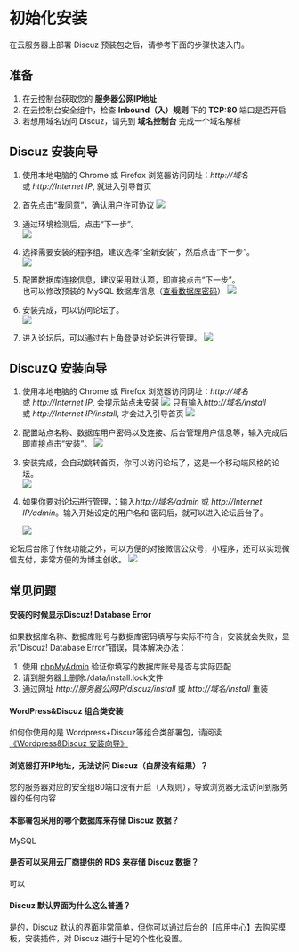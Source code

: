 # 初始化安装

在云服务器上部署 Discuz 预装包之后，请参考下面的步骤快速入门。

## 准备

1. 在云控制台获取您的 **服务器公网IP地址** 
2. 在云控制台安全组中，检查 **Inbound（入）规则** 下的 **TCP:80** 端口是否开启
3. 若想用域名访问 Discuz，请先到 **域名控制台** 完成一个域名解析

## Discuz 安装向导

1. 使用本地电脑的 Chrome 或 Firefox 浏览器访问网址：*http://域名* 或 *http://Internet IP*, 就进入引导首页

2.  首先点击“我同意”，确认用户许可协议
    ![](https://libs.websoft9.com/Websoft9/DocsPicture/zh/discuz/ds01.png)

3.  通过环境检测后，点击“下一步”。  
    ![](https://libs.websoft9.com/Websoft9/DocsPicture/zh/discuz/ds02.png)

4.  选择需要安装的程序组，建议选择“全新安装”，然后点击“下一步”。  
    ![](https://libs.websoft9.com/Websoft9/DocsPicture/zh/discuz/ds03.png)

5.  配置数据库连接信息，建议采用默认项，即直接点击“下一步”。   
    也可以修改预装的 MySQL 数据库信息（[查看数据库密码](/zh/stack-accounts.md#mysql)）
    ![](https://libs.websoft9.com/Websoft9/DocsPicture/zh/discuz/ds04.png)

6.  安装完成，可以访问论坛了。  
    ![](https://libs.websoft9.com/Websoft9/DocsPicture/zh/discuz/ds05.png)

7.  进入论坛后，可以通过右上角登录对论坛进行管理。
    ![](https://libs.websoft9.com/Websoft9/DocsPicture/zh/discuz/ds06.png)

## DiscuzQ 安装向导

1. 使用本地电脑的 Chrome 或 Firefox 浏览器访问网址：*http://域名* 或 *http://Internet IP*, 会提示站点未安装
![](https://libs.websoft9.com/Websoft9/DocsPicture/zh/discuz/discuzq-noinstall-websoft9.png)
只有输入*http://域名/install* 或 *http://Internet IP/install*, 才会进入引导首页
![](https://libs.websoft9.com/Websoft9/DocsPicture/zh/discuz/discuzq-notice-websoft9.png)

2.  配置站点名称、数据库用户密码以及连接、后台管理用户信息等，输入完成后即直接点击“安装”。
   ![](https://libs.websoft9.com/Websoft9/DocsPicture/zh/discuz/discuzq-install-websoft9.png)

3.  安装完成，会自动跳转首页，你可以访问论坛了，这是一个移动端风格的论坛。  
   ![](https://libs.websoft9.com/Websoft9/DocsPicture/zh/discuz/discuzq-mobile-websoft9.png)

4.  如果你要对论坛进行管理，：输入*http://域名/admin* 或 *http://Internet IP/admin*。输入开始设定的用户名和
密码后，就可以进入论坛后台了。

    ![](https://libs.websoft9.com/Websoft9/DocsPicture/zh/discuz/discuzq-admin-websoft9.png)
    
论坛后台除了传统功能之外，可以方便的对接微信公众号，小程序，还可以实现微信支付，非常方便的为博主创收。
   ![](https://libs.websoft9.com/Websoft9/DocsPicture/zh/discuz/discuzq-waychat-websoft9.png)

## 常见问题

#### 安装的时候显示Discuz! Database Error

如果数据库名称、数据库账号与数据库密码填写与实际不符合，安装就会失败，显示“Discuz! Database Error”错误，具体解决办法：

1. 使用 [phpMyAdmin](/zh/admin-mysql.md) 验证你填写的数据库账号是否与实际匹配
2. 请到服务器上删除./data/install.lock文件
3. 通过网址 *http://服务器公网IP/discuz/install* 或 *http://域名/install* 重装

#### WordPress&Discuz 组合类安装

如何你使用的是 Wordpress+Discuz等组合类部署包，请阅读[《Wordpress&Discuz 安装向导》](https://support.websoft9.com/docs/wordpress/zh/stack-installation.html#wordpress-discuz-安装向导)

#### 浏览器打开IP地址，无法访问 Discuz（白屏没有结果）？

您的服务器对应的安全组80端口没有开启（入规则），导致浏览器无法访问到服务器的任何内容

#### 本部署包采用的哪个数据库来存储 Discuz 数据？

MySQL

#### 是否可以采用云厂商提供的 RDS 来存储 Discuz 数据？

可以

#### Discuz 默认界面为什么这么普通？

是的，Discuz 默认的界面非常简单，但你可以通过后台的【应用中心】去购买模板，安装插件，对 Discuz 进行十足的个性化设置。
